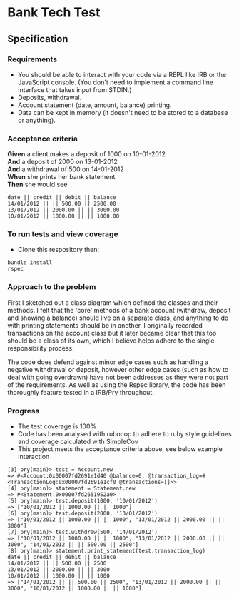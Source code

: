 # Bank Tech Test

## Specification

### Requirements

* You should be able to interact with your code via a REPL like IRB or the JavaScript console.  (You don't need to implement a command line interface that takes input from STDIN.)
* Deposits, withdrawal.
* Account statement (date, amount, balance) printing.
* Data can be kept in memory (it doesn't need to be stored to a database or anything).

### Acceptance criteria

**Given** a client makes a deposit of 1000 on 10-01-2012  
**And** a deposit of 2000 on 13-01-2012  
**And** a withdrawal of 500 on 14-01-2012  
**When** she prints her bank statement  
**Then** she would see

```
date || credit || debit || balance
14/01/2012 || || 500.00 || 2500.00
13/01/2012 || 2000.00 || || 3000.00
10/01/2012 || 1000.00 || || 1000.00
```

### To run tests and view coverage

* Clone this respository then:
```
bundle install
rspec
```

### Approach to the problem

First I sketched out a class diagram which defined the classes and their methods. I felt that the 'core' methods of a bank account (withdraw, deposit and showing a balance) should live on a separate class, and anything to do with printing statements should be in another. I originally recorded transactions on the account class but it later became clear that this too should be a class of its own, which I believe helps adhere to the single responsibility process.

The code does defend against minor edge cases such as handling a negative withdrawal or deposit, however other edge cases (such as how to deal with going overdrawn) have not been addresses as they were not part of the requirements. As well as using the Rspec library, the code has been thoroughly feature tested in a IRB/Pry throughout.  

### Progress

* The test coverage is 100%
* Code has been analysed with rubocop to adhere to ruby style guidelines and coverage calculated with SimpleCov
* This project meets the acceptance criteria above, see below example interaction

```
[3] pry(main)> test = Account.new
=> #<Account:0x00007fd2691e1d40 @balance=0, @transaction_log=#<TransactionLog:0x00007fd2691e1cf0 @transactions=[]>>
[4] pry(main)> statement = Statement.new
=> #<Statement:0x00007fd2651952a0>
[5] pry(main)> test.deposit(1000, '10/01/2012')
=> ["10/01/2012 || 1000.00 || || 1000"]
[6] pry(main)> test.deposit(2000, '13/01/2012')
=> ["10/01/2012 || 1000.00 || || 1000", "13/01/2012 || 2000.00 || || 3000"]
[7] pry(main)> test.withdraw(500, '14/01/2012')
=> ["10/01/2012 || 1000.00 || || 1000", "13/01/2012 || 2000.00 || || 3000", "14/01/2012 || || 500.00 || 2500"]
[8] pry(main)> statement.print_statement(test.transaction_log)
date || credit || debit || balance
14/01/2012 || || 500.00 || 2500
13/01/2012 || 2000.00 || || 3000
10/01/2012 || 1000.00 || || 1000
=> ["14/01/2012 || || 500.00 || 2500", "13/01/2012 || 2000.00 || || 3000", "10/01/2012 || 1000.00 || || 1000"]
```

